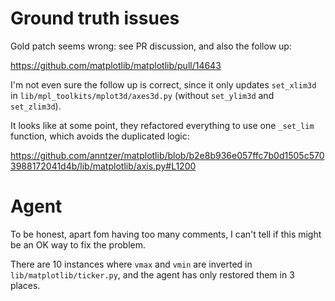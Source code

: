 # Ground truth issues

Gold patch seems wrong: see PR discussion, and also the follow up:

https://github.com/matplotlib/matplotlib/pull/14643

I'm not even sure the follow up is correct, since it only updates `set_xlim3d` in `lib/mpl_toolkits/mplot3d/axes3d.py` (without `set_ylim3d` and `set_zlim3d`).

It looks like at some point, they refactored everything to use one `_set_lim` function, which avoids the duplicated logic:

https://github.com/anntzer/matplotlib/blob/b2e8b936e057ffc7b0d1505c5703988172041d4b/lib/matplotlib/axis.py#L1200

# Agent

To be honest, apart fom having too many comments, I can't tell if this might be an OK way to fix the problem.

There are 10 instances where `vmax` and `vmin` are inverted in `lib/matplotlib/ticker.py`, and the agent has only restored them in 3 places.